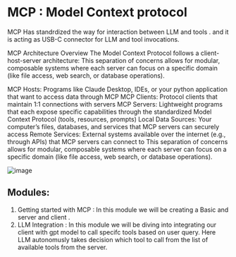 ﻿# MCP : Model Context protocol
 MCP Has standrdized the way for interaction between LLM and tools . and it is acting as USB-C connector for LLM and tool invocations.

MCP Architecture Overview
The Model Context Protocol follows a client-host-server architecture: This separation of concerns allows for modular, composable systems where each server can focus on a specific domain (like file access, web search, or database operations).

MCP Hosts: Programs like Claude Desktop, IDEs, or your python application that want to access data through MCP
MCP Clients: Protocol clients that maintain 1:1 connections with servers
MCP Servers: Lightweight programs that each expose specific capabilities through the standardized Model Context Protocol (tools, resources, prompts)
Local Data Sources: Your computer’s files, databases, and services that MCP servers can securely access
Remote Services: External systems available over the internet (e.g., through APIs) that MCP servers can connect to
This separation of concerns allows for modular, composable systems where each server can focus on a specific domain (like file access, web search, or database operations).

![image](https://github.com/user-attachments/assets/c53c0ccb-ea2e-4213-a2b9-c66b0f5d93e0)

## Modules:
1. Getting started with MCP : 
In this module we will be creating a Basic and server and client .
2. LLM Integration :
In this module we will be diving into integrating our client with gpt model to call specifc tools based on user query. Here LLM autonomusly takes decision which tool to call from the list of available tools from the server.


